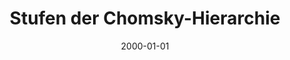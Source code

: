 ---
title: Stufen der Chomsky-Hierarchie
description: Lernzettel - Endliche Automaten, formale Sprachen und Entscheidbarkeit
draft: true
date: 2000-01-01
tags:
---